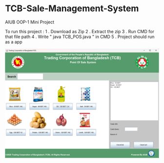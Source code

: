 # TCB-Sale-Management-System
AIUB OOP-1 Mini Project

To run this project : 
1 . Download as Zip
2 . Extract the zip
3 . Run CMD for that file path
4 . Write " java TCB_POS.java " in CMD
5 . Project should run as a app

![alt text](https://github.com/Bluecose/TCB-Sale-Management-System/blob/main/ScreenShot.png)
